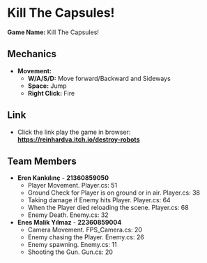 # Kill The Capsules!

**Game Name:** Kill The Capsules!   

## Mechanics

- **Movement:**
  - **W/A/S/D:**  Move forward/Backward and Sideways
  - **Space:** Jump
  - **Right Click:** Fire

## Link
  - Click the link play the game in browser:
  **https://reinhardva.itch.io/destroy-robots**

## Team Members
  - **Eren Kankılınç** - **21360859050**
    * Player Movement. Player.cs: 51 
    * Ground Check for Player is on ground or in air. Player.cs: 38
    * Taking damage if Enemy hits Player. Player.cs: 64
    * When the Player died reloading the scene. Player.cs: 68
    * Enemy Death. Enemy.cs: 32
  - **Enes Malik Yılmaz** - **22360859004**
    * Camera Movement. FPS_Camera.cs: 20
    * Enemy chasing the Player. Enemy.cs: 26
    * Enemy spawning. Enemy.cs: 11
    * Shooting the Gun. Gun.cs: 20  
